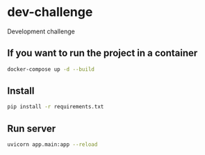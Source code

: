 # dev-challenge

Development challenge

## If you want to run the project in a container

```bash
docker-compose up -d --build
```

## Install

```bash
pip install -r requirements.txt
```

## Run server

```bash
uvicorn app.main:app --reload
```